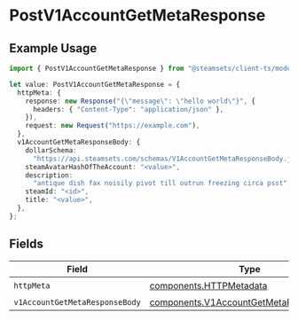 # PostV1AccountGetMetaResponse

## Example Usage

```typescript
import { PostV1AccountGetMetaResponse } from "@steamsets/client-ts/models/operations";

let value: PostV1AccountGetMetaResponse = {
  httpMeta: {
    response: new Response("{\"message\": \"hello world\"}", {
      headers: { "Content-Type": "application/json" },
    }),
    request: new Request("https://example.com"),
  },
  v1AccountGetMetaResponseBody: {
    dollarSchema:
      "https://api.steamsets.com/schemas/V1AccountGetMetaResponseBody.json",
    steamAvatarHashOfTheAccount: "<value>",
    description:
      "antique dish fax noisily pivot till outrun freezing circa psst",
    steamId: "<id>",
    title: "<value>",
  },
};
```

## Fields

| Field                                                                                              | Type                                                                                               | Required                                                                                           | Description                                                                                        |
| -------------------------------------------------------------------------------------------------- | -------------------------------------------------------------------------------------------------- | -------------------------------------------------------------------------------------------------- | -------------------------------------------------------------------------------------------------- |
| `httpMeta`                                                                                         | [components.HTTPMetadata](../../models/components/httpmetadata.md)                                 | :heavy_check_mark:                                                                                 | N/A                                                                                                |
| `v1AccountGetMetaResponseBody`                                                                     | [components.V1AccountGetMetaResponseBody](../../models/components/v1accountgetmetaresponsebody.md) | :heavy_minus_sign:                                                                                 | OK                                                                                                 |